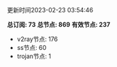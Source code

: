 更新时间2023-02-23 03:54:46

**总订阅: 73**
**总节点: 869**
**有效节点: 237**
- v2ray节点: 176
- ss节点: 60
- trojan节点: 1
